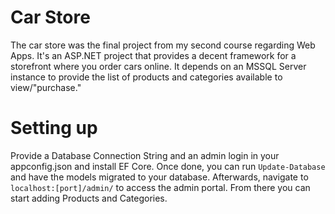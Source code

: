 # Car Store
The car store was the final project from my second course regarding Web Apps. It's an ASP.NET project that provides a decent framework for a storefront where you order cars online. It depends on an MSSQL Server instance
to provide the list of products and categories available to view/"purchase."

# Setting up
Provide a Database Connection String and an admin login in your appconfig.json and install EF Core. Once done, you can run `Update-Database` and have the models migrated to your database.
Afterwards, navigate to `localhost:[port]/admin/` to access the admin portal. From there you can start adding Products and Categories.
